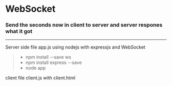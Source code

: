 # WebSocket

### Send the seconds now in client to server and server respones what it got
------
Server side file app.js using nodejs with expressjs and WebSocket

> * npm install --save ws
> * npm install express --save
> * node app

client file client.js with client.html
